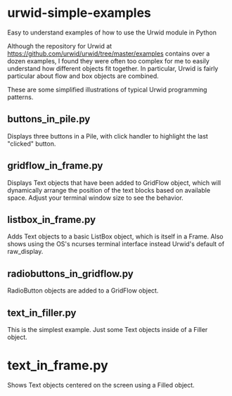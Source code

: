 # urwid-simple-examples
Easy to understand examples of how to use the Urwid module in Python

Although the repository for Urwid at https://github.com/urwid/urwid/tree/master/examples contains over a dozen examples, I found they were often too complex for me to easily understand how different objects fit together. In particular, Urwid is fairly particular about flow and box objects are combined.

These are some simplified illustrations of typical Urwid programming patterns.

## buttons_in_pile.py

Displays three buttons in a Pile, with click handler to highlight the last "clicked" button.

## gridflow_in_frame.py

Displays Text objects that have been added to GridFlow object, which will dynamically arrange the position of the text blocks based on available space. Adjust your terminal window size to see the behavior. 

## listbox_in_frame.py

Adds Text objects to a basic ListBox object, which is itself in a Frame. Also shows using the OS's ncurses terminal interface instead Urwid's default of raw_display.

## radiobuttons_in_gridflow.py

RadioButton objects are added to a GridFlow object.

## text_in_filler.py

This is the simplest example. Just some Text objects inside of a Filler object.

# text_in_frame.py

Shows Text objects centered on the screen using a Filled object.
